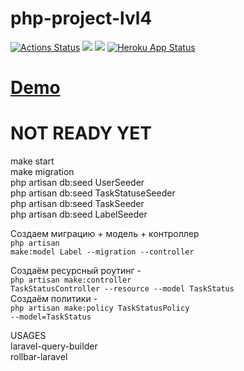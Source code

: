 # php-project-lvl4
[![Actions Status](https://github.com/BotServicePro/php-project-lvl4/workflows/hexlet-check/badge.svg)](https://github.com/BotServicePro/php-project-lvl4/actions) <a href="https://codeclimate.com/github/BotServicePro/php-project-lvl4/maintainability"><img src="https://api.codeclimate.com/v1/badges/ddcccc91bc76aa67f182/maintainability" /></a>
<a href="https://codeclimate.com/github/BotServicePro/php-project-lvl4/test_coverage"><img src="https://api.codeclimate.com/v1/badges/ddcccc91bc76aa67f182/test_coverage" /></a>
[![Heroku App Status](http://heroku-shields.herokuapp.com/karakin-php-project-lvl4)](https://karakin-php-project-lvl4.herokuapp.com)


# <a href="https://karakin-php-project-lvl4.herokuapp.com/">Demo</a>

# NOT READY YET

make start<br>
make migration<br>
php artisan db:seed UserSeeder<br>
php artisan db:seed TaskStatuseSeeder<br>
php artisan db:seed TaskSeeder<br>
php artisan db:seed LabelSeeder<br>



Создаем миграцию + модель + контроллер<br>
<code>php artisan make:model Label --migration --controller</code>

Создаём ресурсный роутинг - <br>
<code>php artisan make:controller TaskStatusController --resource --model TaskStatus</code><br>
Создаём политики - <br>
<code>php artisan make:policy TaskStatusPolicy --model=TaskStatus</code>


USAGES<br>
laravel-query-builder<br>
rollbar-laravel<br>

